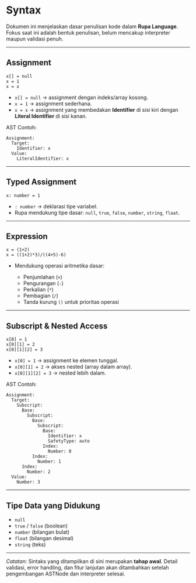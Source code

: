 # Syntax

Dokumen ini menjelaskan dasar penulisan kode dalam **Rupa Language**.
Fokus saat ini adalah bentuk penulisan, belum mencakup interpreter maupun validasi penuh.

---

## Assignment

```rupa
x[] = null
x = 1
x = x
```

- `x[] = null` → assignment dengan indeks/array kosong.
- `x = 1` → assignment sederhana.
- `x = x` → assignment yang membedakan **Identifier** di sisi kiri dengan **Literal Identifier** di sisi kanan.

AST Contoh:

```
Assignment:
  Target:
    Identifier: x
  Value:
    LiteralIdentifier: x
```

---

## Typed Assignment

```rupa
x: number = 1
```

- `: number` → deklarasi tipe variabel.
- Rupa mendukung tipe dasar: `null`, `true`, `false`, `number`, `string`, `float`.

---

## Expression

```rupa
x = (1+2)
x = ((1+2)*3)/((4+5)-6)
```

- Mendukung operasi aritmetika dasar:

  - Penjumlahan (`+`)
  - Pengurangan (`-`)
  - Perkalian (`*`)
  - Pembagian (`/`)
  - Tanda kurung `()` untuk prioritas operasi

---

## Subscript & Nested Access

```rupa
x[0] = 1
x[0][1] = 2
x[0][1][2] = 3
```

- `x[0] = 1` → assignment ke elemen tunggal.
- `x[0][1] = 2` → akses nested (array dalam array).
- `x[0][1][2] = 3` → nested lebih dalam.

AST Contoh:

```
Assignment:
  Target:
    Subscript:
      Base:
        Subscript:
          Base:
            Subscript:
              Base:
                Identifier: x
                SafetyType: auto
              Index:
                Number: 0
          Index:
            Number: 1
      Index:
        Number: 2
  Value:
    Number: 3
```

---

## Tipe Data yang Didukung

- `null`
- `true` / `false` (boolean)
- `number` (bilangan bulat)
- `float` (bilangan desimal)
- `string` (teks)

---

<i>Catatan:</i>
Sintaks yang ditampilkan di sini merupakan **tahap awal**.
Detail validasi, error handling, dan fitur lanjutan akan ditambahkan setelah pengembangan ASTNode dan interpreter selesai.
